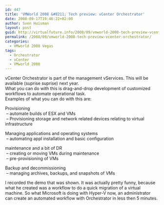 ```yaml
---
id: 447
title: 'VMWorld 2008 &#8211; Tech preview: vCenter Orchestrator'
date: 2008-09-17T19:46:22+02:00
author: Sven Huisman
layout: post
guid: http://virtualfuture.info/2008/09/vmworld-2008-tech-preview-vcenter-orchestrator/
permalink: /2008/09/vmworld-2008-tech-preview-vcenter-orchestrator/
categories:
  - VMworld 2008 Vegas
tags:
  - Orchestrator
  - vCenter
  - VMworld 2008
---
```

vCenter Orchestrator is part of the management vServices. This will be available (suprise suprise) next year.  
What you can do with this is drag-and-drop development of customized workflows to automate operational task.  
Examples of what you can do with this are:<!--more-->

  
Provisioning  
 &#8211; automate builds of ESX and VMs  
 &#8211; Provisioning storage and network related devices relating to virtual infrastructure

Managing applications and operating systems  
 &#8211; automating appl installation and basic configuration

maintenance and a bit of DR  
 &#8211; creating or moving VMs during maintenance  
 &#8211; pre-provisioning of VMs

Backup and decommissioning  
 &#8211; managing archives, backups, and snapshots of VMs

I recorded the demo that was shown. It was actually pretty funny, because what he created was a workflow to do a quick migration of a virtual machine. So what Microsoft is doing with Hyper-V now, an administrator can create an automated workflow with Orchestrator in less then 5 minutes.